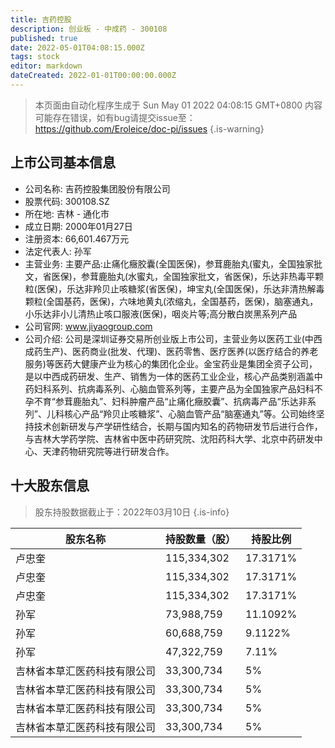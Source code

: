 ```yaml
---
title: 吉药控股
description: 创业板 - 中成药 - 300108
published: true
date: 2022-05-01T04:08:15.000Z
tags: stock
editor: markdown
dateCreated: 2022-01-01T00:00:00.000Z
---
```


> 本页面由自动化程序生成于 Sun May 01 2022 04:08:15 GMT+0800
> 内容可能存在错误，如有bug请提交issue至：https://github.com/Eroleice/doc-pi/issues
{.is-warning}

## 上市公司基本信息
- 公司名称: 吉药控股集团股份有限公司
- 股票代码: 300108.SZ
- 所在地: 吉林 - 通化市
- 成立日期: 2000年01月27日
- 注册资本: 66,601.467万元
- 法定代表人: 孙军
- 主营业务: 主要产品:止痛化癥胶囊(全国医保)，参茸鹿胎丸(蜜丸，全国独家批文，省医保)，参茸鹿胎丸(水蜜丸，全国独家批文，省医保)，乐达非热毒平颗粒(医保)，乐达非羚贝止咳糖浆(省医保)，坤宝丸(全国医保)，乐达非清热解毒颗粒(全国基药，医保)，六味地黄丸(浓缩丸，全国基药，医保)，脑塞通丸，小乐达非小儿清热止咳口服液(医保)，咽炎片等;高分散白炭黑系列产品
- 公司官网: www.jiyaogroup.com
- 公司介绍: 公司是深圳证券交易所创业版上市公司，主营业务以医药工业(中西成药生产)、医药商业(批发、代理)、医药零售、医疗医养(以医疗结合的养老服务)等医药大健康产业为核心的集团化企业。金宝药业是集团全资子公司，是以中西成药研发、生产、销售为一体的医药工业企业，核心产品类别涵盖中药妇科系列、抗病毒系列、心脑血管系列等，主要产品为全国独家产品妇科不孕不育“参茸鹿胎丸”、妇科肿瘤产品“止痛化癥胶囊”、抗病毒产品“乐达非系列”、儿科核心产品“羚贝止咳糖浆”、心脑血管产品“脑塞通丸”等。公司始终坚持技术创新研发与产学研性结合，长期与国内知名的药物研发节后进行合作，与吉林大学药学院、吉林省中医中药研究院、沈阳药科大学、北京中药研发中心、天津药物研究院等进行研发合作。


## 十大股东信息
> 股东持股数据截止于：2022年03月10日
{.is-info}

| 股东名称 | 持股数量（股） | 持股比例 |
| --- | --- | --- |
| 卢忠奎 | 115,334,302 | 17.3171% |
| 卢忠奎 | 115,334,302 | 17.3171% |
| 卢忠奎 | 115,334,302 | 17.3171% |
| 孙军 | 73,988,759 | 11.1092% |
| 孙军 | 60,688,759 | 9.1122% |
| 孙军 | 47,322,759 | 7.11% |
| 吉林省本草汇医药科技有限公司 | 33,300,734 | 5% |
| 吉林省本草汇医药科技有限公司 | 33,300,734 | 5% |
| 吉林省本草汇医药科技有限公司 | 33,300,734 | 5% |
| 吉林省本草汇医药科技有限公司 | 33,300,734 | 5% |




